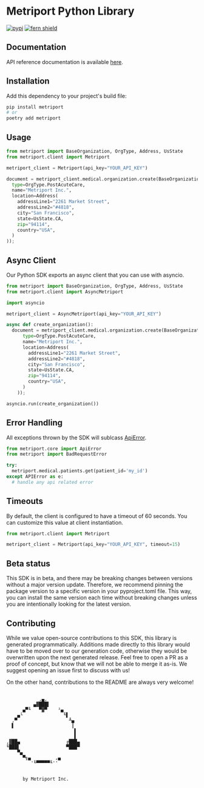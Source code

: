 
# Metriport Python Library

[![pypi](https://img.shields.io/pypi/v/metriport.svg)](https://pypi.python.org/pypi/metriport)
[![fern shield](https://img.shields.io/badge/%F0%9F%8C%BF-SDK%20generated%20by%20Fern-brightgreen)](https://github.com/fern-api/fern)

## Documentation

API reference documentation is available [here](https://docs.metriport.com/home/welcome).

## Installation

Add this dependency to your project's build file:

```bash
pip install metriport
# or
poetry add metriport
```

## Usage
```python
from metriport import BaseOrganization, OrgType, Address, UsState
from metriport.client import Metriport

metriport_client = Metriport(api_key="YOUR_API_KEY")

document = metriport_client.medical.organization.create(BaseOrganization(
  type=OrgType.PostAcuteCare,
  name="Metriport Inc.",
  location=Address(
    addressLine1="2261 Market Street",
    addressLine2="#4818",
    city="San Francisco",
    state=UsState.CA,
    zip="94114",
    country="USA",
  )
));
```

## Async Client
Our Python SDK exports an async client that you can use with asyncio. 

```python
from metriport import BaseOrganization, OrgType, Address, UsState
from metriport.client import AsyncMetriport

import asyncio

metriport_client = AsyncMetriport(api_key="YOUR_API_KEY")

async def create_organization():
  document = metriport_client.medical.organization.create(BaseOrganization(
      type=OrgType.PostAcuteCare,
      name="Metriport Inc.",
      location=Address(
        addressLine1="2261 Market Street",
        addressLine2="#4818",
        city="San Francisco",
        state=UsState.CA,
        zip="94114",
        country="USA",
      )
    ));

asyncio.run(create_organization())
```

## Error Handling
All exceptions thrown by the SDK will sublcass [ApiError](./src/metriport/core/api_error.py). 

```python
from metriport.core import ApiError
from metriport import BadRequestError

try:
  metriport.medical.patients.get(patient_id='my_id')
except APIError as e:  
  # handle any api related error
```

## Timeouts
By default, the client is configured to have a timeout of 60 seconds. You can customize this value at client instantiation.

```python
from metriport.client import Metriport

metriport_client = Metriport(api_key="YOUR_API_KEY", timeout=15)
```

## Beta status

This SDK is in beta, and there may be breaking changes between versions without a major version update. Therefore, we recommend pinning the package version to a specific version in your pyproject.toml file. This way, you can install the same version each time without breaking changes unless you are intentionally looking for the latest version.

## Contributing

While we value open-source contributions to this SDK, this library is generated programmatically. Additions made directly to this library would have to be moved over to our generation code, otherwise they would be overwritten upon the next generated release. Feel free to open a PR as a proof of concept, but know that we will not be able to merge it as-is. We suggest opening an issue first to discuss with us!

On the other hand, contributions to the README are always very welcome!

##

```
            ,▄,
          ▄▓███▌
      ▄▀╙   ▀▓▀    ²▄
    ▄└               ╙▌
  ,▀                   ╨▄
  ▌                     ║
                         ▌
                         ▌
,▓██▄                 ╔███▄
╙███▌                 ▀███▀
    ▀▄
      ▀╗▄         ,▄
         '╙▀▀▀▀▀╙''


      by Metriport Inc.

```
